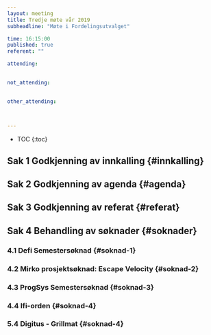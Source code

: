 ```yaml
---
layout: meeting
title: Tredje møte vår 2019
subheadline: "Møte i Fordelingsutvalget"

time: 16:15:00
published: true
referent: ""

attending:
    

not_attending:
    

other_attending:
    


---
```


* TOC
{:toc}


## Sak 1 Godkjenning av innkalling {#innkalling}
## Sak 2 Godkjenning av agenda {#agenda}
## Sak 3 Godkjenning av referat {#referat}
## Sak 4 Behandling av søknader {#soknader}
### 4.1 Defi Semestersøknad  {#soknad-1}
### 4.2 Mirko prosjektsøknad: Escape Velocity  {#soknad-2}
### 4.3 ProgSys Semestersøknad  {#soknad-3}
### 4.4 Ifi-orden {#soknad-4}
### 5.4 Digitus - Grillmat {#soknad-4}
